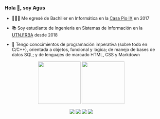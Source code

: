 ### Hola 👋, soy Agus

- 👨🏻‍🎓 Me egresé de Bachiller en Informática en la [Casa Pio IX](https://www.pioix.edu.ar/) en 2017
- 📚 Soy estudiante de Ingeniería en Sistemas de Información en la [UTN.FRBA](http://www.sistemas.frba.utn.edu.ar/) desde 2018

- 🔭 Tengo conocimientos de programación imperativa (sobre todo en C/C++), orientada a objetos, funcional y lógica; de manejo de bases de datos SQL; y de lenguajes de marcado HTML, CSS y Markdown

<!--
- 🔍 Quiero profundizar mis conocimientos en ...
- 🌱 Estoy aprendiendo ... 
-->

  <p align="center">
  <img height="140em" src="https://github-readme-stats-eight-theta.vercel.app/api?username=RaniAgus&show_icons=true&locale=es&theme=dark&include_all_commits=true&count_private=true"/>
  <img height="140em" src="https://github-readme-stats-eight-theta.vercel.app/api/top-langs/?username=RaniAgus&locale=es&layout=compact&langs_count=8&theme=dark"/>
  </p>

  <p align="center">
  <a href="https://gitstats.me/RaniAgus"><img src="https://img.shields.io/badge/-RaniAgus-black?style=flat&labelColor=black&logo=github&logoColor=white"/></a>
  <a href="https://www.linkedin.com/in/agust%C3%ADn-ranieri-035564167/"><img src="https://img.shields.io/badge/-Agustin%20Ranieri%20-0077B5?style=flat&logo=Linkedin&logoColor=white"/></a>
  <a href="mailto:aguseranieri@gmail.com"><img src="https://img.shields.io/badge/-aguseranieri@gmail.com-D14836?style=flat&logo=Gmail&logoColor=white"/></a>
  <a href="https://instagram.com/agusrani1"><img src="https://img.shields.io/badge/-@agusrani1-E4405F?style=flat&logo=Instagram&logoColor=white"/></a>
  </p>

<!--
- 🚀 He realizado y formado parte de trabajos en programación muy copados en:
  - 📜 Imperativo (C/C++)   
  <p align="center">
  <a href="https://github.com/RaniAgus/so-tp-2020-2c-pedidOS-ya"><img width="300em" src="https://github-readme-stats-eight-theta.vercel.app/api/pin/?username=RaniAgus&repo=so-tp-2020-2c-pedidOS-ya&locale=es&theme=dark"/></a>
  <a href="https://github.com/RaniAgus/ayed-tp-2018-mundial"><img width="300em" src="https://github-readme-stats-eight-theta.vercel.app/api/pin/?username=RaniAgus&repo=ayed-tp-2018-mundial&locale=es&theme=dark"/></a>
  </p>

  - 🎈 Objetos (Wollok)
    
  <p align="center">
  <a href="https://github.com/RaniAgus/pdep-2020-o-tpi-PlantsVsZombies"><img width="300em" src="https://github-readme-stats-eight-theta.vercel.app/api/pin/?username=RaniAgus&repo=pdep-2020-o-tpi-PlantsVsZombies&locale=es&theme=dark"/></a>
  <a href="https://github.com/RaniAgus/pdep-2020-o-parcial-mensajeria"><img width="300em" src="https://github-readme-stats-eight-theta.vercel.app/api/pin/?username=RaniAgus&repo=pdep-2020-o-parcial-mensajeria&locale=es&theme=dark"/></a>
  </p>

  - 🦉 Lógico (SWI-Prolog)
    
  <p align="center">
  <a href="https://github.com/RaniAgus/pdep-2020-l-tpi-mafia"><img width="300em" src="https://github-readme-stats-eight-theta.vercel.app/api/pin/?username=RaniAgus&repo=pdep-2020-l-tpi-mafia&locale=es&theme=dark"/></a>
  <a href="https://github.com/RaniAgus/pdep-2020-l-parcial-alquimia"><img width="300em" src="https://github-readme-stats-eight-theta.vercel.app/api/pin/?username=RaniAgus&repo=pdep-2020-l-parcial-alquimia&locale=es&theme=dark"/></a>
  </p>

  - 入 Funcional (Haskell)
    
  <p align="center">
  <a href="https://github.com/RaniAgus/pdep-2020-f-tpi-taller-mecanico"><img width="300em" src="https://github-readme-stats-eight-theta.vercel.app/api/pin/?username=RaniAgus&repo=pdep-2020-f-tpi-taller-mecanico&locale=es&theme=dark"/></a>
  <a href="https://github.com/RaniAgus/pdep-2020-f-parcial-vacaciones"><img width="300em" src="https://github-readme-stats-eight-theta.vercel.app/api/pin/?username=RaniAgus&repo=pdep-2020-f-parcial-vacaciones&locale=es&theme=dark"/></a>
  </p>
    
- 💡 También suelo crear herramientas para facilitar mi cursada y compartirlas ☺️
    <p align="center">
    <a href="https://github.com/RaniAgus/flex-bison-makefiles"><img width="300em" src="https://github-readme-stats-eight-theta.vercel.app/api/pin/?username=RaniAgus&repo=flex-bison-makefiles&locale=es&theme=dark"/></a>
    <a href="https://github.com/RaniAgus/utnso-project"><img width="300em" src="https://github-readme-stats-eight-theta.vercel.app/api/pin/?username=RaniAgus&repo=utnso-project&locale=es&theme=dark"/></a>
    </p>
-->